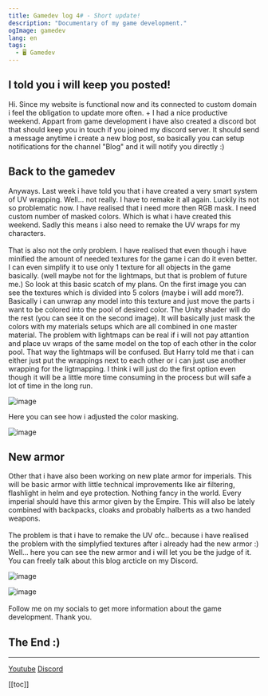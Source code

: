 ```yaml
---
title: Gamedev log 4# - Short update!
description: "Documentary of my game development."
ogImage: gamedev
lang: en
tags:
  - 🖥️ Gamedev
---
```

## I told you i will keep you posted! 
Hi.
Since my website is functional now and its connected to custom domain i feel the obligation
to update more often. + I had a nice productive weekend. Appart from game development i have
also created a discord bot that should keep you in touch if you joined my discord server. 
It should send a message anytime i create a new blog post, so basically you can setup
notifications for the channel "Blog" and it will notify you directly :) 

## Back to the gamedev
Anyways. Last week i have told you that i have created a very smart system of UV wrapping. 
Well... not really. I have to remake it all again. Luckily its not so problematic now. 
I have realised that i need more then RGB mask. I need custom number of masked colors. 
Which is what i have created this weekend. Sadly this means i also need to remake the UV wraps
for my characters. 
<br></br>
That is also not the only problem. I have realised that even though i have minified the
amount of needed textures for the game i can do it even better. I can even simplify it to use
only 1 texture for all objects in the game basically. (well maybe not for the lightmaps, but
that is problem of future me.)
So look at this basic scatch of my plans. On the first image you can see the textures which
is divided into 5 colors (maybe i will add more?). Basically i can unwrap any model into this
texture and just move the parts i want to be colored into the pool of desired color.
The Unity shader will do the rest (you can see it on the second image). It will basically just
mask the colors with my materials setups which are all combined in one master material. 
The problem with lightmaps can be real if i will not pay attantion and place uv wraps of the 
same model on the top of each other in the color pool. That way the lightmaps will be confused. 
But Harry told me that i can either just put the wrappings next to each other or i can just 
use another wrapping for the ligtmapping. I think i will just do the first option even though
it will be a little more time consuming in the process but will safe a lot of time in the long run.

![image](../assets/images/idea.png)

Here you can see how i adjusted the color masking. 

![image](../assets/images/shader5.png)

## New armor
Other that i have also been working on new plate armor for imperials. This will be basic
armor with little technical improvements like air filtering, flashlight in helm and eye 
protection. Nothing fancy in the world. Every imperial should have this armor given by the
Empire. This will also be lately combined with backpacks, cloaks and probably halberts as a
two handed weapons. 
<br></br>
The problem is that i have to remake the UV ofc.. because i have realised the problem with the 
simplyfied textures after i already had the new armor :) Well... here you can see the new armor 
and i will let you be the judge of it. You can freely talk about this blog arcticle on my Discord.


![image](../assets/images/platearmor.png)

![image](../assets/images/platearmor2.png)
<br></br>
Follow me on my socials to get more information about the game development. Thank you. 
## The End :)
---

[Youtube](https://www.youtube.com/c/ViktorBřenekYT)
[Discord](https://discord.com/invite/2Uj6N5N)

[[toc]]